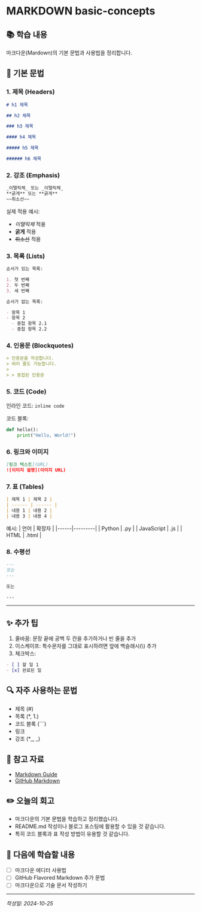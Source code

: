 # MARKDOWN basic-concepts

## 📚 학습 내용

마크다운(Mardown)의 기본 문법과 사용법을 정리합니다.

## 📝 기본 문법

### 1. 제목 (Headers)

```markdown
# h1 제목

## h2 제목

### h3 제목

#### h4 제목

##### h5 제목

###### h6 제목
```

### 2. 강조 (Emphasis)

```markdown
_이탤릭체_ 또는 _이탤릭체_
**굵게** 또는 **굵게**
~~취소선~~
```

실제 적용 예시:

- _이탤릭체_ 적용
- **굵게** 적용
- ~~취소선~~ 적용

### 3. 목록 (Lists)

```markdown
순서가 있는 목록:

1. 첫 번째
2. 두 번째
3. 세 번째

순서가 없는 목록:

- 항목 1
- 항목 2
  - 중첩 항목 2.1
  - 중첩 항목 2.2
```

### 4. 인용문 (Blockquotes)

```markdown
> 인용문을 작성합니다.
> 여러 줄도 가능합니다.
>
> > 중첩된 인용문
```

### 5. 코드 (Code)

인라인 코드: `inline code`

코드 블록:

```python
def hello():
    print("Hello, World!")
```

### 6. 링크와 이미지

```markdown
[링크 텍스트](URL)
![이미지 설명](이미지 URL)
```

### 7. 표 (Tables)

```markdown
| 제목 1 | 제목 2 |
| ------ | ------ |
| 내용 1 | 내용 2 |
| 내용 3 | 내용 4 |
```

예시:
| 언어 | 확장자 |
|------|---------|
| Python | .py |
| JavaScript | .js |
| HTML | .html |

### 8. 수평선

```markdown
---
또는
---

또는

---
```

---

## ✨ 추가 팁

1. 줄바꿈: 문장 끝에 공백 두 칸을 추가하거나 빈 줄을 추가
2. 이스케이프: 특수문자를 그대로 표시하려면 앞에 백슬래시(\\) 추가
3. 체크박스:

```markdown
- [ ] 할 일 1
- [x] 완료된 일
```

## 🔍 자주 사용하는 문법

- 제목 (#)
- 목록 (\*, 1.)
- 코드 블록 (```)
- 링크 []()
- 강조 (\*_, _)

## 📖 참고 자료

- [Markdown Guide](https://www.markdownguide.org/)
- [GitHub Markdown](https://docs.github.com/en/github/writing-on-github)

## ✏️ 오늘의 회고

- 마크다운의 기본 문법을 학습하고 정리했습니다.
- README.md 작성이나 블로그 포스팅에 활용할 수 있을 것 같습니다.
- 특히 코드 블록과 표 작성 방법이 유용할 것 같습니다.

## 🌟 다음에 학습할 내용

- [ ] 마크다운 에디터 사용법
- [ ] GitHub Flavored Markdown 추가 문법
- [ ] 마크다운으로 기술 문서 작성하기

---

_작성일: 2024-10-25_
